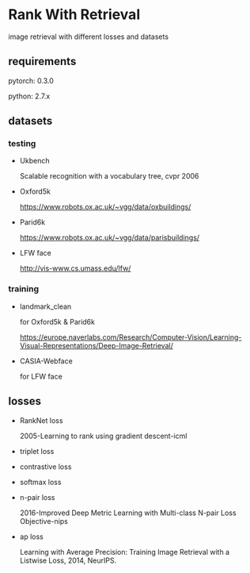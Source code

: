 # Rank With Retrieval
image retrieval with different losses and datasets

## requirements

pytorch: 0.3.0

python: 2.7.x

## datasets

### testing

- Ukbench

  Scalable recognition with a vocabulary tree, cvpr 2006

- Oxford5k

  https://www.robots.ox.ac.uk/~vgg/data/oxbuildings/
  
- Parid6k

  https://www.robots.ox.ac.uk/~vgg/data/parisbuildings/

- LFW face

  http://vis-www.cs.umass.edu/lfw/

### training

- landmark_clean

  for Oxford5k & Parid6k

  https://europe.naverlabs.com/Research/Computer-Vision/Learning-Visual-Representations/Deep-Image-Retrieval/

- CASIA-Webface

  for LFW face

## losses

- RankNet loss 

  2005-Learning to rank using gradient descent-icml

- triplet loss

- contrastive loss

- softmax loss

- n-pair loss 

  2016-Improved Deep Metric Learning with Multi-class N-pair Loss Objective-nips

- ap loss

  Learning with Average Precision: Training Image Retrieval with a Listwise Loss, 2014, NeurIPS.

